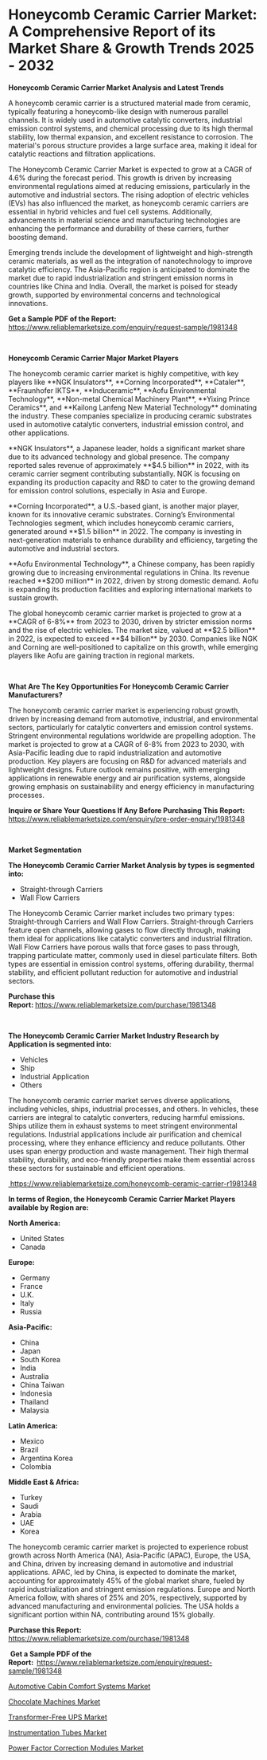 <p><h1>Honeycomb Ceramic Carrier Market: A Comprehensive Report of its Market Share & Growth Trends 2025 - 2032</h1></p><p><strong>Honeycomb Ceramic Carrier Market Analysis and Latest Trends</strong></p>
<p><p>A honeycomb ceramic carrier is a structured material made from ceramic, typically featuring a honeycomb-like design with numerous parallel channels. It is widely used in automotive catalytic converters, industrial emission control systems, and chemical processing due to its high thermal stability, low thermal expansion, and excellent resistance to corrosion. The material's porous structure provides a large surface area, making it ideal for catalytic reactions and filtration applications.</p><p>The Honeycomb Ceramic Carrier Market is expected to grow at a CAGR of 4.6% during the forecast period. This growth is driven by increasing environmental regulations aimed at reducing emissions, particularly in the automotive and industrial sectors. The rising adoption of electric vehicles (EVs) has also influenced the market, as honeycomb ceramic carriers are essential in hybrid vehicles and fuel cell systems. Additionally, advancements in material science and manufacturing technologies are enhancing the performance and durability of these carriers, further boosting demand.</p><p>Emerging trends include the development of lightweight and high-strength ceramic materials, as well as the integration of nanotechnology to improve catalytic efficiency. The Asia-Pacific region is anticipated to dominate the market due to rapid industrialization and stringent emission norms in countries like China and India. Overall, the market is poised for steady growth, supported by environmental concerns and technological innovations.</p></p>
<p><strong>Get a Sample PDF of the Report:&nbsp;</strong> <a href="https://www.reliablemarketsize.com/enquiry/request-sample/1981348?utm_campaign=1897&utm_medium=2&utm_source=Github&utm_content=ia&utm_term=24012025&utm_id=honeycomb-ceramic-carrier">https://www.reliablemarketsize.com/enquiry/request-sample/1981348</a></p>
<p>&nbsp;</p>
<p><strong>Honeycomb Ceramic Carrier Major Market Players</strong></p>
<p><p>The honeycomb ceramic carrier market is highly competitive, with key players like **NGK Insulators**, **Corning Incorporated**, **Cataler**, **Fraunhofer IKTS**, **Induceramic**, **Aofu Environmental Technology**, **Non-metal Chemical Machinery Plant**, **Yixing Prince Ceramics**, and **Kailong Lanfeng New Material Technology** dominating the industry. These companies specialize in producing ceramic substrates used in automotive catalytic converters, industrial emission control, and other applications.</p><p>**NGK Insulators**, a Japanese leader, holds a significant market share due to its advanced technology and global presence. The company reported sales revenue of approximately **$4.5 billion** in 2022, with its ceramic carrier segment contributing substantially. NGK is focusing on expanding its production capacity and R&D to cater to the growing demand for emission control solutions, especially in Asia and Europe.</p><p>**Corning Incorporated**, a U.S.-based giant, is another major player, known for its innovative ceramic substrates. Corning’s Environmental Technologies segment, which includes honeycomb ceramic carriers, generated around **$1.5 billion** in 2022. The company is investing in next-generation materials to enhance durability and efficiency, targeting the automotive and industrial sectors.</p><p>**Aofu Environmental Technology**, a Chinese company, has been rapidly growing due to increasing environmental regulations in China. Its revenue reached **$200 million** in 2022, driven by strong domestic demand. Aofu is expanding its production facilities and exploring international markets to sustain growth.</p><p>The global honeycomb ceramic carrier market is projected to grow at a **CAGR of 6-8%** from 2023 to 2030, driven by stricter emission norms and the rise of electric vehicles. The market size, valued at **$2.5 billion** in 2022, is expected to exceed **$4 billion** by 2030. Companies like NGK and Corning are well-positioned to capitalize on this growth, while emerging players like Aofu are gaining traction in regional markets.</p></p>
<p>&nbsp;</p>
<p><strong>What Are The Key Opportunities For Honeycomb Ceramic Carrier Manufacturers?</strong></p>
<p><p>The honeycomb ceramic carrier market is experiencing robust growth, driven by increasing demand from automotive, industrial, and environmental sectors, particularly for catalytic converters and emission control systems. Stringent environmental regulations worldwide are propelling adoption. The market is projected to grow at a CAGR of 6-8% from 2023 to 2030, with Asia-Pacific leading due to rapid industrialization and automotive production. Key players are focusing on R&D for advanced materials and lightweight designs. Future outlook remains positive, with emerging applications in renewable energy and air purification systems, alongside growing emphasis on sustainability and energy efficiency in manufacturing processes.</p></p>
<p><strong>Inquire or Share Your Questions If Any Before Purchasing This Report:</strong> <a href="https://www.reliablemarketsize.com/enquiry/pre-order-enquiry/1981348?utm_campaign=1897&utm_medium=2&utm_source=Github&utm_content=ia&utm_term=24012025&utm_id=honeycomb-ceramic-carrier">https://www.reliablemarketsize.com/enquiry/pre-order-enquiry/1981348</a></p>
<p>&nbsp;</p>
<p><strong>Market Segmentation</strong></p>
<p><strong>The Honeycomb Ceramic Carrier Market Analysis by types is segmented into:</strong></p>
<p><ul><li>Straight-through Carriers</li><li>Wall Flow Carriers</li></ul></p>
<p><p>The Honeycomb Ceramic Carrier market includes two primary types: Straight-through Carriers and Wall Flow Carriers. Straight-through Carriers feature open channels, allowing gases to flow directly through, making them ideal for applications like catalytic converters and industrial filtration. Wall Flow Carriers have porous walls that force gases to pass through, trapping particulate matter, commonly used in diesel particulate filters. Both types are essential in emission control systems, offering durability, thermal stability, and efficient pollutant reduction for automotive and industrial sectors.</p></p>
<p><strong>Purchase this Report:&nbsp;</strong><a href="https://www.reliablemarketsize.com/purchase/1981348?utm_campaign=1897&utm_medium=2&utm_source=Github&utm_content=ia&utm_term=24012025&utm_id=honeycomb-ceramic-carrier">https://www.reliablemarketsize.com/purchase/1981348</a></p>
<p>&nbsp;</p>
<p><strong>The Honeycomb Ceramic Carrier Market Industry Research by Application is segmented into:</strong></p>
<p><ul><li>Vehicles</li><li>Ship</li><li>Industrial Application</li><li>Others</li></ul></p>
<p><p>The honeycomb ceramic carrier market serves diverse applications, including vehicles, ships, industrial processes, and others. In vehicles, these carriers are integral to catalytic converters, reducing harmful emissions. Ships utilize them in exhaust systems to meet stringent environmental regulations. Industrial applications include air purification and chemical processing, where they enhance efficiency and reduce pollutants. Other uses span energy production and waste management. Their high thermal stability, durability, and eco-friendly properties make them essential across these sectors for sustainable and efficient operations.</p></p>
<p><a href="https://www.reliablemarketsize.com/honeycomb-ceramic-carrier-r1981348?utm_campaign=1897&utm_medium=2&utm_source=Github&utm_content=ia&utm_term=24012025&utm_id=honeycomb-ceramic-carrier">&nbsp;https://www.reliablemarketsize.com/honeycomb-ceramic-carrier-r1981348</a></p>
<p><strong>In terms of Region, the Honeycomb Ceramic Carrier Market Players available by Region are:</strong></p>
<p>
    <p> <strong> North America: </strong>
        <ul>
            <li>United States</li>
            <li>Canada</li>
        </ul>
        </p> 
    <p> <strong> Europe: </strong>
        <ul>
            <li>Germany</li>
            <li>France</li>
            <li>U.K.</li>
            <li>Italy</li>
            <li>Russia</li>
        </ul>
        </p> 
    <p> <strong> Asia-Pacific: </strong>
        <ul>
            <li>China</li>
            <li>Japan</li>
            <li>South Korea</li>
            <li>India</li>
            <li>Australia</li>
            <li>China Taiwan</li>
            <li>Indonesia</li>
            <li>Thailand</li>
            <li>Malaysia</li>
        </ul>
        </p> 
    <p> <strong> Latin America: </strong>
        <ul>
            <li>Mexico</li>
            <li>Brazil</li>
            <li>Argentina Korea</li>
            <li>Colombia</li>
        </ul>
        </p> 
    <p> <strong> Middle East & Africa: </strong>
        <ul>
            <li>Turkey</li>
            <li>Saudi</li>
            <li>Arabia</li>
            <li>UAE</li>
            <li>Korea</li>
        </ul>
    </p>
    </p>
<p><p>The honeycomb ceramic carrier market is projected to experience robust growth across North America (NA), Asia-Pacific (APAC), Europe, the USA, and China, driven by increasing demand in automotive and industrial applications. APAC, led by China, is expected to dominate the market, accounting for approximately 45% of the global market share, fueled by rapid industrialization and stringent emission regulations. Europe and North America follow, with shares of 25% and 20%, respectively, supported by advanced manufacturing and environmental policies. The USA holds a significant portion within NA, contributing around 15% globally.</p></p>
<p><strong>Purchase this Report: </strong><a href="https://www.reliablemarketsize.com/purchase/1981348?utm_campaign=1897&utm_medium=2&utm_source=Github&utm_content=ia&utm_term=24012025&utm_id=honeycomb-ceramic-carrier">https://www.reliablemarketsize.com/purchase/1981348</a></p>
<p>&nbsp;<strong>Get a Sample PDF of the Report:&nbsp;&nbsp;</strong><a href="https://www.reliablemarketsize.com/enquiry/request-sample/1981348?utm_campaign=1897&utm_medium=2&utm_source=Github&utm_content=ia&utm_term=24012025&utm_id=honeycomb-ceramic-carrier">https://www.reliablemarketsize.com/enquiry/request-sample/1981348</a></p>
<p><strong></strong></p>
<p><p><a href="https://github.com/ChiragRP21/Market-Research-Report-List-7/blob/main/automotive-cabin-comfort-systems-market.md?utm_campaign=1897&utm_medium=2&utm_source=Github&utm_content=ia&utm_term=24012025&utm_id=honeycomb-ceramic-carrier">Automotive Cabin Comfort Systems Market</a></p><p><a href="https://www.linkedin.com/pulse/precise-information-chocolate-machines-market-size-share-rtw6f?utm_campaign=1897&utm_medium=2&utm_source=Github&utm_content=ia&utm_term=24012025&utm_id=honeycomb-ceramic-carrier">Chocolate Machines Market</a></p><p><a href="https://www.linkedin.com/pulse/whats-driving-transformer-free-ups-market-cagr-14-expected-gxxmf?utm_campaign=1897&utm_medium=2&utm_source=Github&utm_content=ia&utm_term=24012025&utm_id=honeycomb-ceramic-carrier">Transformer-Free UPS Market</a></p><p><a href="https://www.linkedin.com/pulse/future-demand-revenue-forecast-instrumentation-tubes-market-a4oqe?utm_campaign=1897&utm_medium=2&utm_source=Github&utm_content=ia&utm_term=24012025&utm_id=honeycomb-ceramic-carrier">Instrumentation Tubes Market</a></p><p><a href="https://www.linkedin.com/pulse/revenue-analysis-power-factor-correction-modules-market-2l1wc?utm_campaign=1897&utm_medium=2&utm_source=Github&utm_content=ia&utm_term=24012025&utm_id=honeycomb-ceramic-carrier">Power Factor Correction Modules Market</a></p></p>